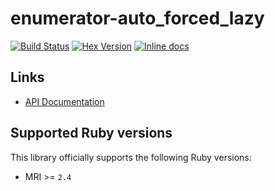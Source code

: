 [gem]: https://rubygems.org/gems/enumerator-auto_forced_lazy
[actions]: https://github.com/gmcabrita/enumerator-auto_forced_lazy/actions
[inchpages]: http://inch-ci.org/github/gmcabrita/enumerator-auto_forced_lazy
[rubydoc]: https://rubydoc.info/gems/enumerator-auto_forced_lazy

# enumerator-auto_forced_lazy

[![Build Status](https://img.shields.io/github/workflow/status/gmcabrita/enumerator-auto_forced_lazy/Check/master.svg)][actions]
[![Hex Version](http://img.shields.io/gem/v/enumerator-auto_forced_lazy.svg?style=flat)][gem]
[![Inline docs](http://inch-ci.org/github/gmcabrita/enumerator-auto_forced_lazy.svg?branch=master)][inchpages]

## Links

- [API Documentation](rubydoc)

## Supported Ruby versions

This library officially supports the following Ruby versions:

- MRI >= `2.4`